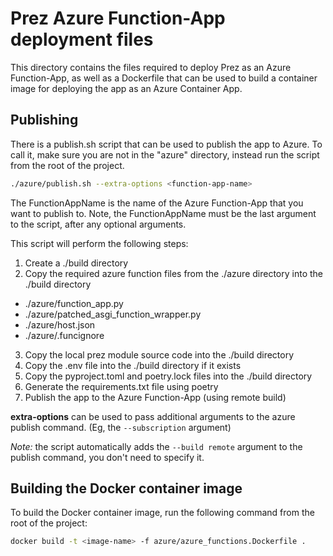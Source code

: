 # Prez Azure Function-App deployment files

This directory contains the files required to deploy Prez as an Azure Function-App, as well as a Dockerfile that 
can be used to build a container image for deploying the app as an Azure Container App.

## Publishing
There is a publish.sh script that can be used to publish the app to Azure.
To call it, make sure you are not in the "azure" directory, instead run the script from the root of the project.

```bash
./azure/publish.sh --extra-options <function-app-name>
```
The FunctionAppName is the name of the Azure Function-App that you want to publish to.
Note, the FunctionAppName must be the last argument to the script, after any optional arguments.

This script will perform the following steps:
1. Create a ./build directory
2. Copy the required azure function files from the ./azure directory into the ./build directory
  * ./azure/function_app.py
  * ./azure/patched_asgi_function_wrapper.py
  * ./azure/host.json
  * ./azure/.funcignore
3. Copy the local prez module source code into the ./build directory
4. Copy the .env file into the ./build directory if it exists
5. Copy the pyproject.toml and poetry.lock files into the ./build directory
6. Generate the requirements.txt file using poetry
7. Publish the app to the Azure Function-App (using remote build)

**extra-options** can be used to pass additional arguments to the azure publish command. (Eg, the `--subscription` argument)

_Note:_ the script automatically adds the `--build remote` argument to the publish command, you don't need to specify it.

## Building the Docker container image

To build the Docker container image, run the following command from the root of the project:

```bash
docker build -t <image-name> -f azure/azure_functions.Dockerfile .
```
